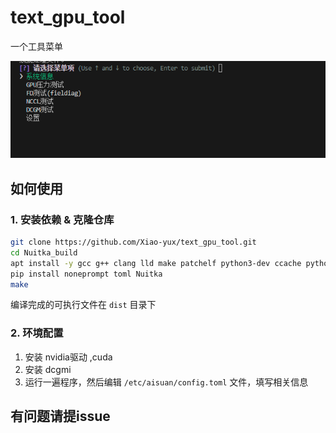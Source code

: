 # text_gpu_tool

一个工具菜单

![工具界面](image.png)

## 如何使用



### 1. 安装依赖 & 克隆仓库

```bash
git clone https://github.com/Xiao-yux/text_gpu_tool.git
cd Nuitka_build
apt install -y gcc g++ clang lld make patchelf python3-dev ccache python3
pip install noneprompt toml Nuitka
make 
```
编译完成的可执行文件在 `dist` 目录下

### 2. 环境配置

1. 安装 nvidia驱动 ,cuda
2. 安装 dcgmi
3. 运行一遍程序，然后编辑 `/etc/aisuan/config.toml` 文件，填写相关信息



## 有问题请提issue
